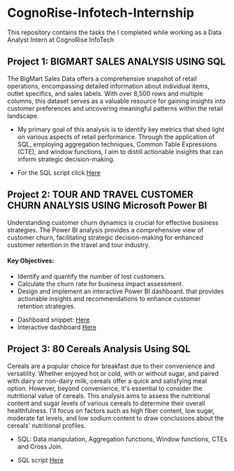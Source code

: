# CognoRise-Infotech-Internship
This repository contains the tasks the I completed while working as a Data Analyst Intern at CognoRise InfoTech


## Project 1:  BIGMART SALES ANALYSIS USING SQL
The BigMart Sales Data offers a comprehensive snapshot of retail operations, encompassing detailed information about individual items, outlet specifics, and sales labels. With over 8,500 rows and multiple columns, this dataset serves as a valuable resource for gaining insights into customer preferences and uncovering meaningful patterns within the retail landscape.
* My primary goal of this analysis is to identify key metrics that shed light on various aspects of retail performance. Through the application of SQL, employing aggregation techniques, Common Table Expressions (CTE), and window functions, I aim to distill actionable insights that can inform strategic decision-making.
- For the SQL script click [Here](https://github.com/Mayreeobi/CognoRise-Infotech-Internship/blob/main/bigmart.sql)

## Project 2: TOUR AND TRAVEL CUSTOMER CHURN ANALYSIS USING Microsoft Power BI 
Understanding customer churn dynamics is crucial for effective business strategies. The Power BI analysis provides a comprehensive view of customer churn, facilitating strategic decision-making for enhanced customer retention in the travel and tour industry.
#### Key Objectives:
* Identify and quantify the number of lost customers.
* Calculate the churn rate for business impact assessment.
* Design and implement an interactive Power BI dashboard. that provides actionable insights and recommendations to enhance customer retention strategies.
- Dashboard snippet: [Here](https://github.com/Mayreeobi/CognoRise-Infotech-Internship/blob/main/Churn_analysis.png)
- Interactive dashboard [Here](https://app.powerbi.com/view?r=eyJrIjoiZGU2ZDhjYjEtZTM4OS00NWU3LTg0MDEtYTZhN2QxZDM0ZjFhIiwidCI6ImExZGNjNGZiLTRlYzAtNGI1Ni04NDg1LTRmOTgzYzMyODY0MiJ9)

## Project 3: 80 Cereals Analysis Using SQL
Cereals are a popular choice for breakfast due to their convenience and versatility. Whether enjoyed hot or cold, with or without sugar, and paired with dairy or non-dairy milk, cereals offer a quick and satisfying meal option. However, beyond convenience, it's essential to consider the nutritional value of cereals. 
This analysis aims to assess the nutritional content and sugar levels of various cereals to determine their overall healthfulness. I'll focus on factors such as high fiber content, low sugar, moderate fat levels, and low sodium content to draw conclusions about the cereals' nutritional profiles.
* SQL: Data manipulation, Aggregation functions, Window functions, CTEs and  Cross Join.
- SQL script [Here](https://github.com/Mayreeobi/CognoRise-Infotech-Internship/blob/main/Cereals.sql)
